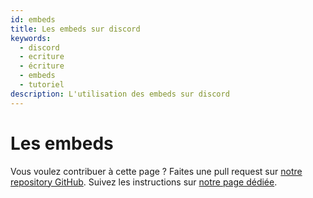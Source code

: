```yaml
---
id: embeds
title: Les embeds sur discord
keywords:
  - discord
  - ecriture
  - écriture
  - embeds
  - tutoriel
description: L'utilisation des embeds sur discord
---
```

# Les embeds
Vous voulez contribuer à cette page ? Faites une pull request sur [notre repository GitHub](https://github.com/discordfr/wiki). Suivez les instructions sur [notre page dédiée](https://discord.fr/wiki/contribuer).
